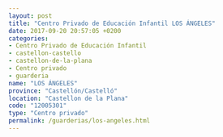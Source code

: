 ```yaml
---
layout: post
title: "Centro Privado de Educación Infantil LOS ÁNGELES"
date: 2017-09-20 20:57:05 +0200
categories:
- Centro Privado de Educación Infantil
- castellon-castello
- castellon-de-la-plana
- Centro privado
- guarderia
name: "LOS ÁNGELES"
province: "Castellón/Castelló"
location: "Castellon de la Plana"
code: "12005301"
type: "Centro privado"
permalink: /guarderias/los-angeles.html
---
```

